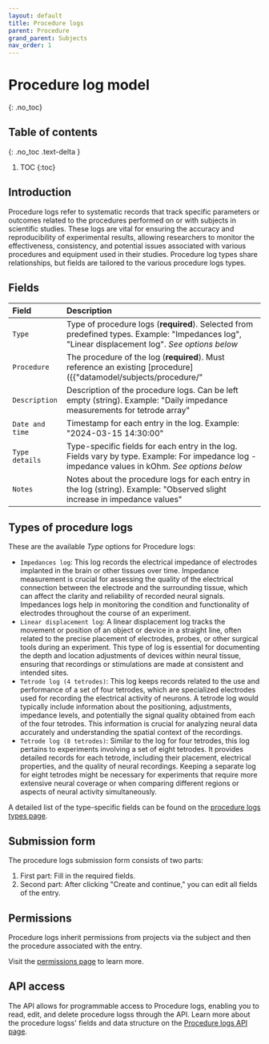```yaml
---
layout: default
title: Procedure logs
parent: Procedure
grand_parent: Subjects
nav_order: 1
---
```


# Procedure log model
{: .no_toc}

## Table of contents
{: .no_toc .text-delta }

1. TOC
{:toc}

## Introduction

Procedure logs refer to systematic records that track specific parameters or outcomes related to the procedures performed on or with subjects in scientific studies. These logs are vital for ensuring the accuracy and reproducibility of experimental results, allowing researchers to monitor the effectiveness, consistency, and potential issues associated with various procedures and equipment used in their studies. Procedure log types share relationships, but fields are tailored to the various procedure logs types.

## Fields

| Field | Description |
|:------|:------------|
| `Type` | Type of procedure logs (**required**). Selected from predefined types. Example: "Impedances log", "Linear displacement log". *See options below* |
| `Procedure` | The procedure of the log (**required**). Must reference an existing [procedure]({{"datamodel/subjects/procedure/"|absolute_url}}). Example: "Silicon probe implant #A123" |
| `Description` | Description of the procedure logs. Can be left empty (string). Example: "Daily impedance measurements for tetrode array" |
| `Date and time` | Timestamp for each entry in the log. Example: "2024-03-15 14:30:00" |
| `Type details` | Type-specific fields for each entry in the log. Fields vary by type. Example: For impedance log - impedance values in kOhm. *See options below* |
| `Notes` | Notes about the procedure logs for each entry in the log (string). Example: "Observed slight increase in impedance values" |


## Types of procedure logs

These are the available *Type* options for Procedure logs:

- `Impedances log`: This log records the electrical impedance of electrodes implanted in the brain or other tissues over time. Impedance measurement is crucial for assessing the quality of the electrical connection between the electrode and the surrounding tissue, which can affect the clarity and reliability of recorded neural signals. Impedances logs help in monitoring the condition and functionality of electrodes throughout the course of an experiment.
- `Linear displacement log`: A linear displacement log tracks the movement or position of an object or device in a straight line, often related to the precise placement of electrodes, probes, or other surgical tools during an experiment. This type of log is essential for documenting the depth and location adjustments of devices within neural tissue, ensuring that recordings or stimulations are made at consistent and intended sites.
- `Tetrode log (4 tetrodes)`: This log keeps records related to the use and performance of a set of four tetrodes, which are specialized electrodes used for recording the electrical activity of neurons. A tetrode log would typically include information about the positioning, adjustments, impedance levels, and potentially the signal quality obtained from each of the four tetrodes. This information is crucial for analyzing neural data accurately and understanding the spatial context of the recordings.
- `Tetrode log (8 tetrodes)`: Similar to the log for four tetrodes, this log pertains to experiments involving a set of eight tetrodes. It provides detailed records for each tetrode, including their placement, electrical properties, and the quality of neural recordings. Keeping a separate log for eight tetrodes might be necessary for experiments that require more extensive neural coverage or when comparing different regions or aspects of neural activity simultaneously.

A detailed list of the type-specific fields can be found on the [procedure logs types page]({{"datamodel/schemas/procedurelog/"|absolute_url}}).


## Submission form

The procedure logs submission form consists of two parts:
1. First part: Fill in the required fields.
2. Second part: After clicking "Create and continue," you can edit all fields of the entry.

## Permissions

Procedure logs inherit permissions from projects via the subject and then the procedure associated with the entry.

Visit the [permissions page]({{"datamodel/permissions/"|absolute_url}}) to learn more. 

## API access

The API allows for programmable access to Procedure logs, enabling you to read, edit, and delete procedure logss through the API. Learn more about the procedure logss' fields and data structure on the [Procedure logs API page]({{"api/modules/procedurelog/"|absolute_url}}).
